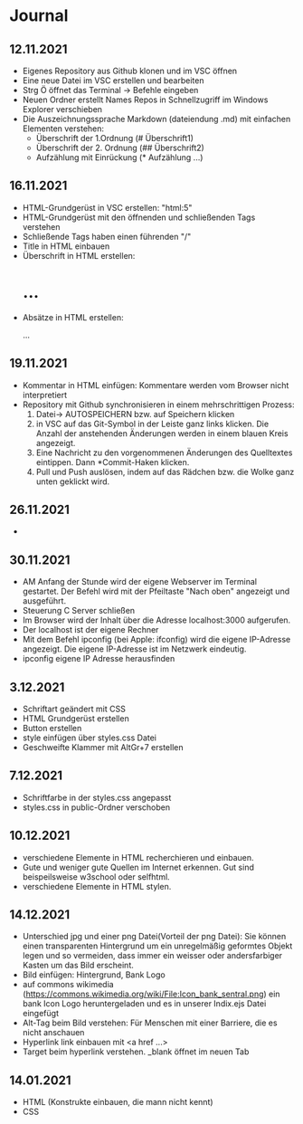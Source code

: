 # Journal

## 12.11.2021
* Eigenes Repository aus Github klonen und im VSC öffnen
* Eine neue Datei im VSC erstellen und bearbeiten 
* Strg Ö öffnet das Terminal -> Befehle eingeben 
* Neuen Ordner erstellt Names Repos in Schnellzugriff im Windows Explorer verschieben
*  Die Auszeichnungssprache Markdown (dateiendung .md) mit einfachen Elementen verstehen:
    * Überschrift der 1.Ordnung (# Überschrift1)
    * Überschrift der 2. Ordnung (## Überschrift2)
    * Aufzählung mit Einrückung (* Aufzählung ...)

## 16.11.2021

* HTML-Grundgerüst in VSC erstellen: "html:5"
* HTML-Grundgerüst mit den öffnenden und schließenden Tags verstehen
* Schließende Tags haben einen führenden "/"
* Title in HTML einbauen 
* Überschrift in HTML erstellen: <h1>...</h1>
* Absätze in HTML erstellen: <p>...</p>

## 19.11.2021 

* Kommentar in HTML einfügen: <!--Ich bin ein Kommentar--> Kommentare 
werden vom Browser nicht interpretiert 
* Repository mit Github synchronisieren in einem mehrschrittigen Prozess:
     1. Datei-> AUTOSPEICHERN bzw. auf Speichern klicken
     2. in VSC auf das Git-Symbol in der Leiste ganz links klicken. Die Anzahl der anstehenden 
     Änderungen werden in einem blauen Kreis angezeigt. 
     3. Eine Nachricht zu den vorgenommenen Änderungen des Quelltextes eintippen. Dann *Commit-Haken klicken. 
     4. Pull und Push auslösen, indem auf das Rädchen bzw. die Wolke 
     ganz unten geklickt wird. 

## 26.11.2021
* 

## 30.11.2021
* AM Anfang der Stunde wird der eigene Webserver im Terminal gestartet. Der Befehl wird 
mit der Pfeiltaste "Nach oben" angezeigt und ausgeführt. 
* Steuerung C Server schließen
* Im Browser wird der Inhalt über die Adresse localhost:3000 aufgerufen. 
* Der localhost ist der eigene Rechner 
* Mit dem Befehl ipconfig (bei Apple: ifconfig) wird die eigene IP-Adresse angezeigt. Die eigene IP-Adresse ist im Netzwerk eindeutig.
* ipconfig eigene IP Adresse herausfinden

## 3.12.2021
* Schriftart geändert mit CSS
* HTML Grundgerüst erstellen 
* Button erstellen 
* style einfügen über styles.css Datei 
* Geschweifte Klammer mit AltGr+7 erstellen

## 7.12.2021
* Schriftfarbe in der styles.css angepasst
* styles.css in public-Ordner verschoben 

## 10.12.2021
* verschiedene Elemente in HTML recherchieren und einbauen. 
* Gute und weniger gute Quellen im Internet erkennen. Gut sind beispeilsweise w3school oder selfhtml. 
* verschiedene Elemente in HTML stylen. 

## 14.12.2021 
* Unterschied jpg und einer png Datei(Vorteil der png Datei):
Sie können einen transparenten Hintergrund um ein unregelmäßig geformtes Objekt legen und so vermeiden, dass immer ein weisser oder andersfarbiger Kasten um das Bild erscheint.
* Bild einfügen: Hintergrund, Bank Logo 
* auf commons wikimedia (https://commons.wikimedia.org/wiki/File:Icon_bank_sentral.png) ein bank Icon Logo heruntergeladen und es in unserer Indix.ejs Datei eingefügt 
* Alt-Tag beim Bild verstehen: Für Menschen mit einer Barriere, die es nicht anschauen 
* Hyperlink link einbauen mit <a href ...></a>
* Target beim hyperlink verstehen. _blank öffnet im neuen Tab 

## 14.01.2021
* HTML (Konstrukte einbauen, die mann nicht kennt)
* CSS

